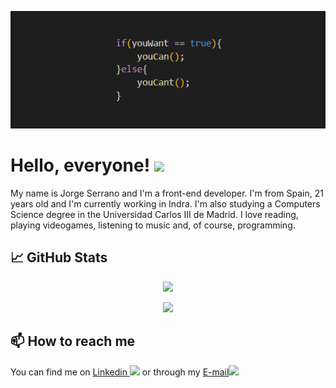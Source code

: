 <!--

Here are some ideas to get you started:

- 🔭 I’m currently working on ...
- 🌱 I’m currently learning ...
- 👯 I’m looking to collaborate on ...
- 🤔 I’m looking for help with ...
- 💬 Ask me about ...
- 📫 How to reach me: ...
- 😄 Pronouns: ...
- ⚡ Fun fact: ...
-->

![Header](./header.png "Header")

# Hello, everyone! <img src="https://raw.githubusercontent.com/MartinHeinz/MartinHeinz/master/wave.gif" width="30px">

My name is Jorge Serrano and I'm a front-end developer. I'm from Spain, 21 years old and I'm currently working in Indra. I'm also studying a Computers Science degree in the Universidad Carlos III de Madrid. I love reading, playing videogames, listening to music and, of course, programming.

## &#x1f4c8; GitHub Stats

<p align="center">
  <img src="https://github-readme-stats.vercel.app/api/top-langs/?username=JorgeSerranoP&langs_count=8&show_icons=true&theme=radical">
 </p>
 <p align="center">
  <img src="https://github-readme-stats.vercel.app/api?username=JorgeSerranoP&show_icons=true&theme=radical">
 </p>
 
 ## 📫 How to reach me
You can find me on <a href="https://www.linkedin.com/in/jorge-serrano-perez/">Linkedin <img src="https://cdn-icons-png.flaticon.com/512/174/174857.png" width="15px"></a> or through my <a href="mailto:jorgeserranoperez00@gmail.com">E-mail<img src="https://cdn.icon-icons.com/icons2/2631/PNG/512/gmail_new_logo_icon_159149.png" width="15px"></a>
 
<!-- Resources -->
<!-- Icons: https://simpleicons.org/ -->
<!-- GitHub Stats: https://github.com/anuraghazra/github-readme-stats -->
<!-- Emojis: https://emojipedia.org/emoji/ -->
<!-- HTML Emojis: https://www.fileformat.info/index.htm -->
<!-- Shields: https://shields.io/ -->
<!-- Awesome GitHub Profile README: https://github.com/abhisheknaiidu/awesome-github-profile-readme -->
